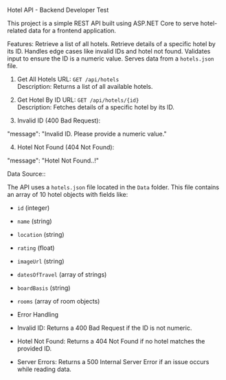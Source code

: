 Hotel API - Backend Developer Test

This project is a simple REST API built using ASP.NET Core to serve hotel-related data for a frontend application.

Features:
	Retrieve a list of all hotels.
	Retrieve details of a specific hotel by its ID.
	Handles edge cases like invalid IDs and hotel not found.
	Validates input to ensure the ID is a numeric value.
	Serves data from a `hotels.json` file.




1. Get All Hotels
URL: `GET /api/hotels`  
Description: Returns a list of all available hotels.  


2. Get Hotel By ID
URL: `GET /api/hotels/{id}`  
Description: Fetches details of a specific hotel by its ID.  

3. Invalid ID (400 Bad Request):

 "message": "Invalid ID. Please provide a numeric value."

4. Hotel Not Found (404 Not Found):

"message": "Hotel Not Found..!"



Data Source::

The API uses a `hotels.json` file located in the `Data` folder. This file contains an array of 10 hotel objects with fields like:
- `id` (integer)
- `name` (string)
- `location` (string)
- `rating` (float)
- `imageUrl` (string)
- `datesOfTravel` (array of strings)
- `boardBasis` (string)
- `rooms` (array of room objects)

- Error Handling
- Invalid ID: Returns a 400 Bad Request if the ID is not numeric.
- Hotel Not Found: Returns a 404 Not Found if no hotel matches the provided ID.
- Server Errors: Returns a 500 Internal Server Error if an issue occurs while reading data.



